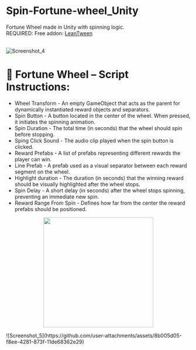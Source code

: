 # Spin-Fortune-wheel_Unity
Fortune Wheel made in Unity with spinning logic.</br>
REQUIRED: Free addon: [LeanTween](https://assetstore.unity.com/packages/tools/animation/leantween-3595)</br>
</br>

![Screenshot_4](https://github.com/user-attachments/assets/9efae887-2a4c-458a-a779-9d11a4e8637c)</br>
# <H1>🎯 Fortune Wheel – Script Instructions: </H1>
- Wheel Transform - An empty GameObject that acts as the parent for dynamically instantiated reward objects and separators.
- Spin Button - A button located in the center of the wheel. When pressed, it initiates the spinning animation.
- Spin Duration - The total time (in seconds) that the wheel should spin before stopping.
- Sping Click Sound - The audio clip played when the spin button is clicked.
- Reward Prefabs - A list of prefabs representing different rewards the player can win.
- Line Prefab - A prefab used as a visual separator between each reward segment on the wheel.
- Highlight duration - The duration (in seconds) that the winning reward should be visually highlighted after the wheel stops.
- Spin Delay - A short delay (in seconds) after the wheel stops spinning, preventing an immediate new spin.
- Reward Range From Spin - Defines how far from the center the reward prefabs should be positioned.

<p align="center">
  <img src="![Screenshot_5](https://github.com/user-attachments/assets/8b005d05-f8ee-4281-873f-11de68362e29)" width="300" />
</p>
![Screenshot_5](https://github.com/user-attachments/assets/8b005d05-f8ee-4281-873f-11de68362e29)</br>
